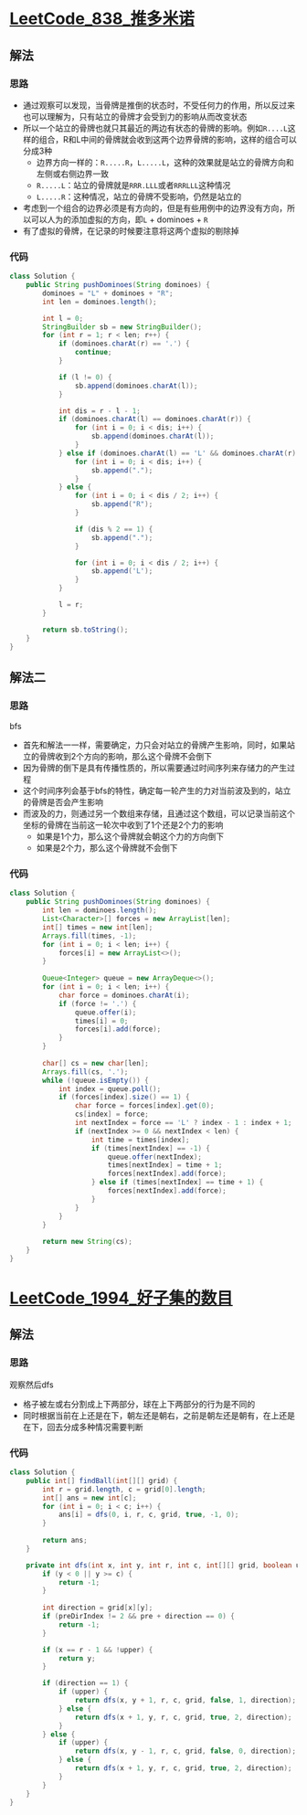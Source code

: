 # [LeetCode_838_推多米诺](https://leetcode-cn.com/problems/push-dominoes/)
## 解法
### 思路
- 通过观察可以发现，当骨牌是推倒的状态时，不受任何力的作用，所以反过来也可以理解为，只有站立的骨牌才会受到力的影响从而改变状态
- 所以一个站立的骨牌也就只其最近的两边有状态的骨牌的影响。例如`R....L`这样的组合，R和L中间的骨牌就会收到这两个边界骨牌的影响，这样的组合可以分成3种
  - 边界方向一样的：`R.....R`，`L.....L`，这种的效果就是站立的骨牌方向和左侧或右侧边界一致
  - `R.....L`：站立的骨牌就是`RRR.LLL`或者`RRRLLL`这种情况
  - `L.....R`：这种情况，站立的骨牌不受影响，仍然是站立的
- 考虑到一个组合的边界必须是有方向的，但是有些用例中的边界没有方向，所以可以人为的添加虚拟的方向，即`L` + dominoes + `R`
- 有了虚拟的骨牌，在记录的时候要注意将这两个虚拟的剔除掉
### 代码
```java
class Solution {
    public String pushDominoes(String dominoes) {
        dominoes = "L" + dominoes + "R";
        int len = dominoes.length();

        int l = 0;
        StringBuilder sb = new StringBuilder();
        for (int r = 1; r < len; r++) {
            if (dominoes.charAt(r) == '.') {
                continue;
            }

            if (l != 0) {
                sb.append(dominoes.charAt(l));
            }

            int dis = r - l - 1;
            if (dominoes.charAt(l) == dominoes.charAt(r)) {
                for (int i = 0; i < dis; i++) {
                    sb.append(dominoes.charAt(l));
                }
            } else if (dominoes.charAt(l) == 'L' && dominoes.charAt(r) == 'R') {
                for (int i = 0; i < dis; i++) {
                    sb.append(".");
                }
            } else {
                for (int i = 0; i < dis / 2; i++) {
                    sb.append("R");
                }

                if (dis % 2 == 1) {
                    sb.append(".");
                }

                for (int i = 0; i < dis / 2; i++) {
                    sb.append('L');
                }
            }

            l = r;
        }

        return sb.toString();
    }
}
```
## 解法二
### 思路
bfs
- 首先和解法一一样，需要确定，力只会对站立的骨牌产生影响，同时，如果站立的骨牌收到2个方向的影响，那么这个骨牌不会倒下
- 因为骨牌的倒下是具有传播性质的，所以需要通过时间序列来存储力的产生过程
- 这个时间序列会基于bfs的特性，确定每一轮产生的力对当前波及到的，站立的骨牌是否会产生影响
- 而波及的力，则通过另一个数组来存储，且通过这个数组，可以记录当前这个坐标的骨牌在当前这一轮次中收到了1个还是2个力的影响
  - 如果是1个力，那么这个骨牌就会朝这个力的方向倒下
  - 如果是2个力，那么这个骨牌就不会倒下
### 代码
```java
class Solution {
    public String pushDominoes(String dominoes) {
        int len = dominoes.length();
        List<Character>[] forces = new ArrayList[len];
        int[] times = new int[len];
        Arrays.fill(times, -1);
        for (int i = 0; i < len; i++) {
            forces[i] = new ArrayList<>();
        }
        
        Queue<Integer> queue = new ArrayDeque<>();
        for (int i = 0; i < len; i++) {
            char force = dominoes.charAt(i);
            if (force != '.') {
                queue.offer(i);
                times[i] = 0;
                forces[i].add(force);
            }
        }
        
        char[] cs = new char[len];
        Arrays.fill(cs, '.');
        while (!queue.isEmpty()) {
            int index = queue.poll();
            if (forces[index].size() == 1) {
                char force = forces[index].get(0);
                cs[index] = force;
                int nextIndex = force == 'L' ? index - 1 : index + 1;
                if (nextIndex >= 0 && nextIndex < len) {
                    int time = times[index];
                    if (times[nextIndex] == -1) {
                        queue.offer(nextIndex);
                        times[nextIndex] = time + 1;
                        forces[nextIndex].add(force);
                    } else if (times[nextIndex] == time + 1) {
                        forces[nextIndex].add(force);
                    }
                }
            }
        }
        
        return new String(cs);
    }
}
```
# [LeetCode_1994_好子集的数目](https://leetcode-cn.com/problems/the-number-of-good-subsets/)
## 解法
### 思路
观察然后dfs
- 格子被左或右分割成上下两部分，球在上下两部分的行为是不同的
- 同时根据当前在上还是在下，朝左还是朝右，之前是朝左还是朝有，在上还是在下，回去分成多种情况需要判断
### 代码
```java
class Solution {
    public int[] findBall(int[][] grid) {
        int r = grid.length, c = grid[0].length;
        int[] ans = new int[c];
        for (int i = 0; i < c; i++) {
            ans[i] = dfs(0, i, r, c, grid, true, -1, 0);
        }
        
        return ans;
    }

    private int dfs(int x, int y, int r, int c, int[][] grid, boolean upper, int preDirIndex, int pre) {
        if (y < 0 || y >= c) {
            return -1;
        }
        
        int direction = grid[x][y];
        if (preDirIndex != 2 && pre + direction == 0) {
            return -1;
        }

        if (x == r - 1 && !upper) {
            return y;
        }

        if (direction == 1) {
            if (upper) {
                return dfs(x, y + 1, r, c, grid, false, 1, direction);
            } else {
                return dfs(x + 1, y, r, c, grid, true, 2, direction);
            }
        } else {
            if (upper) {
                return dfs(x, y - 1, r, c, grid, false, 0, direction);
            } else {
                return dfs(x + 1, y, r, c, grid, true, 2, direction);
            }
        }
    }
}
```
